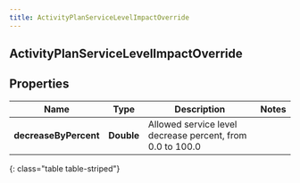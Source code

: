 ```yaml
---
title: ActivityPlanServiceLevelImpactOverride
---
```

## ActivityPlanServiceLevelImpactOverride

## Properties

|Name | Type | Description | Notes|
|------------ | ------------- | ------------- | -------------|
| **decreaseByPercent** | **Double** | Allowed service level decrease percent, from 0.0 to 100.0 | |
{: class="table table-striped"}


